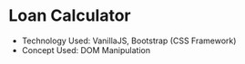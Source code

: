 # Loan Calculator
* Technology Used: VanillaJS, Bootstrap (CSS Framework)
* Concept Used: DOM Manipulation
